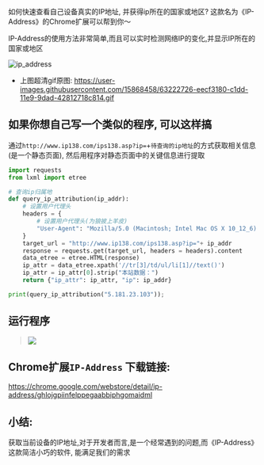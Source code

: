 如何快速查看自己设备真实的IP地址, 并获得ip所在的国家或地区?
这款名为《IP-Address》的Chrome扩展可以帮到你～

IP-Address的使用方法非常简单,而且可以实时检测网络IP的变化,并显示IP所在的国家或地区

![ip_address](https://user-images.githubusercontent.com/15868458/63222725-ee369b00-c1dd-11e9-986e-cbc002168db8.gif)

- 上图超清gif原图:  https://user-images.githubusercontent.com/15868458/63222726-eecf3180-c1dd-11e9-9dad-42812718c814.gif



## 如果你想自己写一个类似的程序, 可以这样搞

通过`http://www.ip138.com/ips138.asp?ip=`+`待查询的ip地址`的方式获取相关信息(是一个静态页面), 然后用程序对静态页面中的关键信息进行提取

```python
import requests
from lxml import etree

# 查询ip归属地
def query_ip_attribution(ip_addr):
    # 设置用户代理头
    headers = {
        # 设置用户代理头(为狼披上羊皮)
        "User-Agent": "Mozilla/5.0 (Macintosh; Intel Mac OS X 10_12_6) AppleWebKit/537.36 (KHTML, like Gecko) Chrome/63.0.3239.132 Safari/537.36",
    }
    target_url = "http://www.ip138.com/ips138.asp?ip="+ ip_addr
    response = requests.get(target_url, headers = headers).content
    data_etree = etree.HTML(response)
    ip_attr = data_etree.xpath('//tr[3]/td/ul/li[1]//text()')
    ip_attr = ip_attr[0].strip("本站数据：")
    return {"ip_attr": ip_attr, "ip": ip_addr}

print(query_ip_attribution("5.181.23.103"));
```

## 运行程序

> ![](https://user-images.githubusercontent.com/15868458/63222883-d8c27080-c1df-11e9-8828-cb4a5ce716cb.png)


## Chrome扩展`IP-Address` 下载链接:

https://chrome.google.com/webstore/detail/ip-address/ghlojgpiinfelppegaabbiphgomaidml


## 小结:

获取当前设备的IP地址,对于开发者而言,是一个经常遇到的问题,而《IP-Address》这款简洁小巧的软件, 能满足我们的需求


